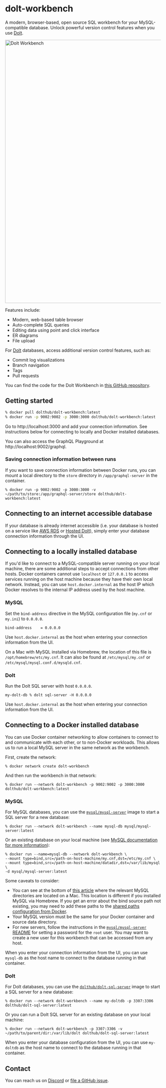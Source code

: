 # dolt-workbench

A modern, browser-based, open source SQL workbench for your MySQL-compatible database. Unlock powerful version control features when you use [Dolt](https://doltdb.com).

<img src="https://www.dolthub.com/blog/static/3f1358cd506d7b8ed383ea0751b67446/4f2ef/table-browser.png" width="850px" alt="Dolt Workbench" />

Features include:

- Modern, web-based table browser
- Auto-complete SQL queries
- Editing data using point and click interface
- ER diagrams
- File upload

For [Dolt](https://doltdb.com) databases, access additional version control features, such as:

- Commit log visualizations
- Branch navigation
- Tags
- Pull requests

You can find the code for the Dolt Workbench in [this GitHub repository](https://github.com/dolthub/dolt-workbench).

## Getting started

```zsh
% docker pull dolthub/dolt-workbench:latest
% docker run -p 9002:9002 -p 3000:3000 dolthub/dolt-workbench:latest
```

Go to http://localhost:3000 and add your connection information. See instructions below for connecting to locally and Docker installed databases.

You can also access the GraphQL Playground at http://localhost:9002/graphql.

### Saving connection information between runs

If you want to save connection information between Docker runs, you can mount a local
directory to the `store` directory in `/app/graphql-server` in the container.

```
% docker run -p 9002:9002 -p 3000:3000 -v ~/path/to/store:/app/graphql-server/store dolthub/dolt-workbench:latest
```

## Connecting to an internet accessible database

If your database is already internet accessible (i.e. your database is hosted on a service like [AWS RDS](https://aws.amazon.com/rds/) or [Hosted Dolt](https://hosted.doltdb.com)), simply enter your database connection information through the UI.

## Connecting to a locally installed database

If you'd like to connect to a MySQL-compatible server running on your local machine, there are some additional steps to accept connections from other hosts. Docker containers cannot use `localhost` or `127.0.0.1` to access services running on the host machine because they have their own local network. Instead, you can use `host.docker.internal` as the host IP which Docker resolves to the internal IP address used by the host machine.

### MySQL

Set the `bind-address` directive in the MySQL configuration file (`my.cnf` or `my.ini`) to `0.0.0.0`.

```
bind-address    = 0.0.0.0
```

Use `host.docker.internal` as the host when entering your connection information from the UI.

On a Mac with MySQL installed via Homebrew, the location of this file is `/opt/homebrew/etc/my.cnf`. It can also be found at `/etc/mysql/my.cnf` or `/etc/mysql/mysql.conf.d/mysqld.cnf`.

### Dolt

Run the Dolt SQL server with host `0.0.0.0`.

```
my-dolt-db % dolt sql-server -H 0.0.0.0
```

Use `host.docker.internal` as the host when entering your connection information from the UI.

## Connecting to a Docker installed database

You can use Docker container networking to allow containers to connect to and communicate with each other, or to non-Docker workloads. This allows us to run a local MySQL server in the same network as the workbench.

First, create the network:

```
% docker network create dolt-workbench
```

And then run the workbench in that network:

```
% docker run --network dolt-workbench -p 9002:9002 -p 3000:3000 dolthub/dolt-workbench:latest
```

### MySQL

For MySQL databases, you can use the [`mysql/mysql-server`](https://hub.docker.com/r/mysql/mysql-server/) image to start a SQL server for a new database:

```
% docker run --network dolt-workbench --name mysql-db mysql/mysql-server:latest
```

Or an existing database on your local machine (see [MySQL documentation for more information](https://dev.mysql.com/doc/refman/8.0/en/docker-mysql-more-topics.html#docker-persisting-data-configuration)):

```
% docker run --name=mysql-db --network dolt-workbench \
--mount type=bind,src=/path-on-host-machine/my.cnf,dst=/etc/my.cnf \
--mount type=bind,src=/path-on-host-machine/datadir,dst=/var/lib/mysql \
-d mysql/mysql-server:latest
```

Some caveats to consider:

- You can see at the bottom of [this article](https://dev.mysql.com/doc/refman/8.0/en/macos-installation-pkg.html) where the relevant MySQL directories are located on a Mac. This location is different if you installed MySQL via Homebrew. If you get an error about the bind source path not existing, you may need to add these paths to the [shared paths configuration from Docker](https://docs.docker.com/desktop/settings/mac/#file-sharing).
- Your MySQL version must be the same for your Docker container and source data directory.
- For new servers, follow the instructions in the [`mysql/mysql-server` README](https://hub.docker.com/r/mysql/mysql-server/) for setting a password for the `root` user. You may want to create a new user for this workbench that can be accessed from any host.

When you enter your connection information from the UI, you can use `mysql-db` as the host name to connect to the database running in that container.

### Dolt

For Dolt databases, you can use the [`dolthub/dolt-sql-server`](https://hub.docker.com/repository/docker/dolthub/dolt-sql-server/general) image to start a SQL server for a new database:

```
% docker run --network dolt-workbench --name my-doltdb -p 3307:3306 dolthub/dolt-sql-server:latest
```

Or you can run a Dolt SQL server for an existing database on your local machine:

```
% docker run --network dolt-workbench -p 3307:3306 -v ~/path/to/parent/dir:/var/lib/dolt dolthub/dolt-sql-server:latest
```

When you enter your database configuration from the UI, you can use `my-doltdb` as the host name to connect to the database running in that container.

## Contact

You can reach us on [Discord](https://discord.com/invite/RFwfYpu) or [file a GitHub issue](https://github.com/dolthub/dolt-workbench/issues).
